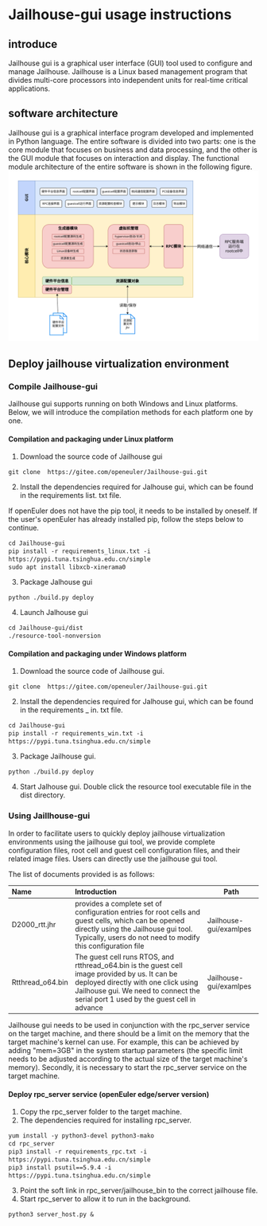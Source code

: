 # Jailhouse-gui usage instructions

## introduce

Jailhouse gui is a graphical user interface (GUI) tool used to configure and manage Jailhouse. Jailhouse is a Linux based management program that divides multi-core processors into independent units for real-time critical applications.

## software architecture

Jailhouse gui is a graphical interface program developed and implemented in Python language. The entire software is divided into two parts: one is the core module that focuses on business and data processing, and the other is the GUI module that focuses on interaction and display. The functional module architecture of the entire software is shown in the following figure.
![1695286662657](image/README/1695286662657.png)


## Deploy jailhouse virtualization environment

### Compile Jailhouse-gui

Jailhouse gui supports running on both Windows and Linux platforms. Below, we will introduce the compilation methods for each platform one by one.

#### Compilation and packaging under Linux platform

1. Download the source code of Jailhouse gui

```
git clone  https://gitee.com/openeuler/Jailhouse-gui.git
```

2. Install the dependencies required for Jalhouse gui, which can be found in the requirements list. txt file.

If openEuler does not have the pip tool, it needs to be installed by oneself. If the user's openEuler has already installed pip, follow the steps below to continue.

```
cd Jailhouse-gui
pip install -r requirements_linux.txt -i  https://pypi.tuna.tsinghua.edu.cn/simple
sudo apt install libxcb-xinerama0
```

3. Package Jalhouse gui

```
python ./build.py deploy
```

4. Launch Jalhouse gui

```
cd Jailhouse-gui/dist
./resource-tool-nonversion
```
#### Compilation and packaging under Windows platform

1. Download the source code of Jailhouse gui.

```
git clone  https://gitee.com/openeuler/Jailhouse-gui.git
```

2. Install the dependencies required for Jalhouse gui, which can be found in the requirements _ in. txt file.

```
cd Jailhouse-gui
pip install -r requirements_win.txt -i  https://pypi.tuna.tsinghua.edu.cn/simple
```

3. Package Jailhouse gui.

```
python ./build.py deploy
```

4. Start Jalhouse gui.
Double click the resource tool executable file in the dist directory.

### Using Jaillhouse-gui
In order to facilitate users to quickly deploy jailhouse virtualization environments using the jailhouse gui tool, we provide complete configuration files, root cell and guest cell configuration files, and their related image files. Users can directly use the jailhouse gui tool.

The list of documents provided is as follows:

|Name | Introduction | Path|
| :--------------- | :----------------------------------------------------------------------------------------------------------------------------------------------------------------- | ---------------------- |
|D2000_rtt.jhr | provides a complete set of configuration entries for root cells and guest cells, which can be opened directly using the Jailhouse gui tool. Typically, users do not need to modify this configuration file| Jailhouse-gui/examlpes |
|Rtthread_o64.bin | The guest cell runs RTOS, and rtthread_o64.bin is the guest cell image provided by us. It can be deployed directly with one click using Jailhouse gui. We need to connect the serial port 1 used by the guest cell in advance| Jailhouse-gui/examlpes |

Jailhouse gui needs to be used in conjunction with the rpc_server service on the target machine, and there should be a limit on the memory that the target machine's kernel can use. For example, this can be achieved by adding "mem=3GB" in the system startup parameters (the specific limit needs to be adjusted according to the actual size of the target machine's memory). Secondly, it is necessary to start the rpc_server service on the target machine.

#### Deploy rpc_server service (openEuler edge/server version)

1. Copy the rpc_server folder to the target machine.
2. The dependencies required for installing rpc_server.

```
yum install -y python3-devel python3-mako
cd rpc_server
pip3 install -r requirements_rpc.txt -i  https://pypi.tuna.tsinghua.edu.cn/simple
pip3 install psutil==5.9.4 -i  https://pypi.tuna.tsinghua.edu.cn/simple
```
3. Point the soft link in rpc_server/jailhouse_bin to the correct jailhouse file.
4. Start rpc_server to allow it to run in the background.

```
python3 server_host.py &
```
